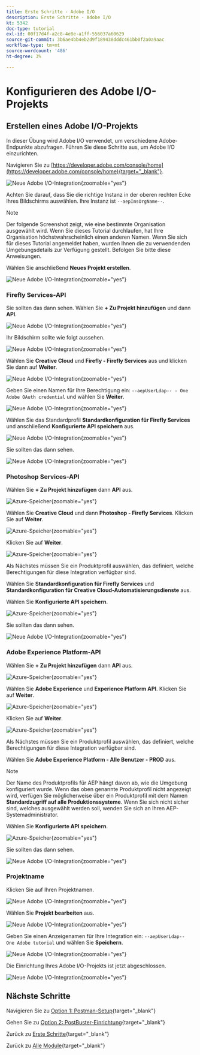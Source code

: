 ```yaml
---
title: Erste Schritte - Adobe I/O
description: Erste Schritte - Adobe I/O
kt: 5342
doc-type: tutorial
exl-id: 00f17d4f-a2c8-4e8e-a1ff-556037a60629
source-git-commit: 3b6ae4bb4eb2d9f189438dddc461bb0f2a0a9aac
workflow-type: tm+mt
source-wordcount: '486'
ht-degree: 3%

---
```


# Konfigurieren des Adobe I/O-Projekts

## Erstellen eines Adobe I/O-Projekts

In dieser Übung wird Adobe I/O verwendet, um verschiedene Adobe-Endpunkte abzufragen. Führen Sie diese Schritte aus, um Adobe I/O einzurichten.

Navigieren Sie zu [https://developer.adobe.com/console/home](https://developer.adobe.com/console/home){target="_blank"}.

![Neue Adobe I/O-Integration](./images/iohome.png){zoomable="yes"}

Achten Sie darauf, dass Sie die richtige Instanz in der oberen rechten Ecke Ihres Bildschirms auswählen. Ihre Instanz ist `--aepImsOrgName--`.

>[!NOTE]
>
> Der folgende Screenshot zeigt, wie eine bestimmte Organisation ausgewählt wird. Wenn Sie dieses Tutorial durchlaufen, hat Ihre Organisation höchstwahrscheinlich einen anderen Namen. Wenn Sie sich für dieses Tutorial angemeldet haben, wurden Ihnen die zu verwendenden Umgebungsdetails zur Verfügung gestellt. Befolgen Sie bitte diese Anweisungen.

Wählen Sie anschließend **Neues Projekt erstellen**.

![Neue Adobe I/O-Integration](./images/iocomp.png){zoomable="yes"}

### Firefly Services-API

Sie sollten das dann sehen. Wählen Sie **+ Zu Projekt hinzufügen** und dann **API**.

![Neue Adobe I/O-Integration](./images/adobe_io_access_api.png){zoomable="yes"}

Ihr Bildschirm sollte wie folgt aussehen.

![Neue Adobe I/O-Integration](./images/api1.png){zoomable="yes"}

Wählen Sie **Creative Cloud** und **Firefly - Firefly Services** aus und klicken Sie dann auf **Weiter**.

![Neue Adobe I/O-Integration](./images/api3.png){zoomable="yes"}

Geben Sie einen Namen für Ihre Berechtigung ein: `--aepUserLdap-- - One Adobe OAuth credential` und wählen Sie **Weiter**.

![Neue Adobe I/O-Integration](./images/api4.png){zoomable="yes"}

Wählen Sie das Standardprofil **Standardkonfiguration für Firefly Services** und anschließend **Konfigurierte API speichern** aus.

![Neue Adobe I/O-Integration](./images/api9.png){zoomable="yes"}

Sie sollten das dann sehen.

![Neue Adobe I/O-Integration](./images/api10.png){zoomable="yes"}

### Photoshop Services-API

Wählen Sie **+ Zu Projekt hinzufügen** dann **API** aus.

![Azure-Speicher](./images/ps2.png){zoomable="yes"}

Wählen Sie **Creative Cloud** und dann **Photoshop - Firefly Services**. Klicken Sie auf **Weiter**.

![Azure-Speicher](./images/ps3.png){zoomable="yes"}

Klicken Sie auf **Weiter**.

![Azure-Speicher](./images/ps4.png){zoomable="yes"}

Als Nächstes müssen Sie ein Produktprofil auswählen, das definiert, welche Berechtigungen für diese Integration verfügbar sind.

Wählen Sie **Standardkonfiguration für Firefly Services** und **Standardkonfiguration für Creative Cloud-Automatisierungsdienste** aus.

Wählen Sie **Konfigurierte API speichern**.

![Azure-Speicher](./images/ps5.png){zoomable="yes"}

Sie sollten das dann sehen.

![Neue Adobe I/O-Integration](./images/ps7.png){zoomable="yes"}

### Adobe Experience Platform-API

Wählen Sie **+ Zu Projekt hinzufügen** dann **API** aus.

![Azure-Speicher](./images/aep1.png){zoomable="yes"}

Wählen Sie **Adobe Experience** und **Experience Platform API**. Klicken Sie auf **Weiter**.

![Azure-Speicher](./images/aep2.png){zoomable="yes"}

Klicken Sie auf **Weiter**.

![Azure-Speicher](./images/aep3.png){zoomable="yes"}

Als Nächstes müssen Sie ein Produktprofil auswählen, das definiert, welche Berechtigungen für diese Integration verfügbar sind.

Wählen Sie **Adobe Experience Platform - Alle Benutzer - PROD** aus.

>[!NOTE]
>
>Der Name des Produktprofils für AEP hängt davon ab, wie die Umgebung konfiguriert wurde. Wenn das oben genannte Produktprofil nicht angezeigt wird, verfügen Sie möglicherweise über ein Produktprofil mit dem Namen **Standardzugriff auf alle Produktionssysteme**. Wenn Sie sich nicht sicher sind, welches ausgewählt werden soll, wenden Sie sich an Ihren AEP-Systemadministrator.

Wählen Sie **Konfigurierte API speichern**.

![Azure-Speicher](./images/aep4.png){zoomable="yes"}

Sie sollten das dann sehen.

![Neue Adobe I/O-Integration](./images/aep5.png){zoomable="yes"}

### Projektname

Klicken Sie auf Ihren Projektnamen.

![Neue Adobe I/O-Integration](./images/api13.png){zoomable="yes"}

Wählen Sie **Projekt bearbeiten** aus.

![Neue Adobe I/O-Integration](./images/api14.png){zoomable="yes"}

Geben Sie einen Anzeigenamen für Ihre Integration ein: `--aepUserLdap-- One Adobe tutorial` und wählen Sie **Speichern**.

![Neue Adobe I/O-Integration](./images/api15.png){zoomable="yes"}

Die Einrichtung Ihres Adobe I/O-Projekts ist jetzt abgeschlossen.

![Neue Adobe I/O-Integration](./images/api16.png){zoomable="yes"}

## Nächste Schritte

Navigieren Sie zu [Option 1: Postman-Setup](./ex7.md){target="_blank"}

Gehen Sie zu [Option 2: PostBuster-Einrichtung](./ex8.md){target="_blank"}

Zurück zu [Erste Schritte](./getting-started.md){target="_blank"}

Zurück zu [Alle Module](./../../../overview.md){target="_blank"}
